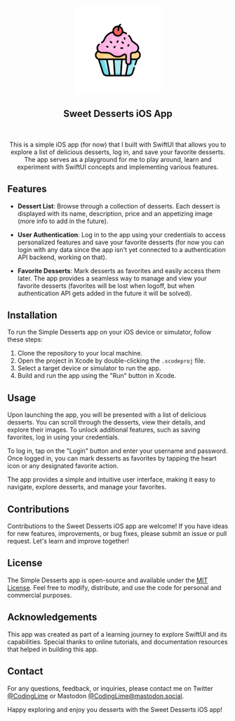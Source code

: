 <html>
<p align="center">
<br/>
<img width=200px height=200px src="https://raw.githubusercontent.com/CodingLime/Sweet-Desserts-SwiftUI/main/Sweet%20Desserts%20SwiftUI/Assets.xcassets/AppIcon.appiconset/DessertsAppIcon.png"></a>

<h2 align="center">Sweet Desserts iOS App</h2>
<br/>
<p align="center">
    This is a simple iOS app (for now) that I built with SwiftUI that allows you to explore a list of delicious desserts, log in, and save your favorite desserts. The app serves as a playground for me to play around, learn and experiment with SwiftUI concepts and implementing various features.
</p>
</p>
</html>

## Features

- **Dessert List**: Browse through a collection of desserts. Each dessert is displayed with its name, description, price and an appetizing image (more info to add in the future).

- **User Authentication**: Log in to the app using your credentials to access personalized features and save your favorite desserts (for now you can login with any data since the app isn't yet connected to a authentication API backend, working on that).

- **Favorite Desserts**: Mark desserts as favorites and easily access them later. The app provides a seamless way to manage and view your favorite desserts (favorites will be lost when logoff, but when authentication API gets added in the future it will be solved).

## Installation

To run the Simple Desserts app on your iOS device or simulator, follow these steps:

1. Clone the repository to your local machine.
2. Open the project in Xcode by double-clicking the `.xcodeproj` file.
3. Select a target device or simulator to run the app.
4. Build and run the app using the "Run" button in Xcode.

## Usage

Upon launching the app, you will be presented with a list of delicious desserts. You can scroll through the desserts, view their details, and explore their images. To unlock additional features, such as saving favorites, log in using your credentials.

To log in, tap on the "Login" button and enter your username and password. Once logged in, you can mark desserts as favorites by tapping the heart icon or any designated favorite action.

The app provides a simple and intuitive user interface, making it easy to navigate, explore desserts, and manage your favorites.

## Contributions

Contributions to the Sweet Desserts iOS app are welcome! If you have ideas for new features, improvements, or bug fixes, please submit an issue or pull request. Let's learn and improve together!

## License

The Simple Desserts app is open-source and available under the [MIT License](LICENSE). Feel free to modify, distribute, and use the code for personal and commercial purposes.

## Acknowledgements

This app was created as part of a learning journey to explore SwiftUI and its capabilities. Special thanks to online tutorials, and documentation resources that helped in building this app.

## Contact

For any questions, feedback, or inquiries, please contact me on Twitter [@CodingLime](https://twitter.com/codinglime) or Mastodon [@CodingLime@mastodon.social](https://mastodon.social/@CodingLime).

Happy exploring and enjoy you desserts with the Sweet Desserts iOS app!
